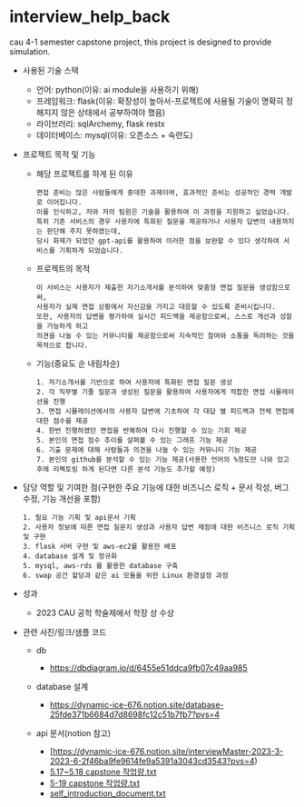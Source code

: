 # interview_help_back
cau 4-1 semester capstone project, this project is designed to provide simulation.

- 사용된 기술 스택
    - 언어: python(이유: ai module을 사용하기 위해)
    - 프레임워크: flask(이유: 확장성이 높아서-프로젝트에 사용될 기술이 명확히 정해지지 않은 상태에서 공부하여야 했음)
    - 라이브러리: sqlArchemy, flask restx
    - 데이터베이스: mysql(이유: 오픈소스 + 숙련도)
    
- 프로젝트 목적 및 기능
    - 해당 프로젝트를 하게 된 이유
        
        ```
        면접 준비는 많은 사람들에게 중대한 과제이며, 효과적인 준비는 성공적인 경력 개발로 이어집니다. 
        이를 인식하고, 저와 저의 팀원은 기술을 활용하여 이 과정을 지원하고 싶었습니다. 
        특히 기존 서비스의 경우 사용자에 특화된 질문을 제공하거나 사용자 답변의 내용까지는 판단해 주지 못하였는데, 
        당시 화제가 되었던 gpt-api를 활용하여 이러한 점을 보완할 수 있다 생각하여 서비스를 기획하게 되었습니다.
        ```
        
    - 프로젝트의 목적
        
        ```
        이 서비스는 사용자가 제출한 자기소개서를 분석하여 맞춤형 면접 질문을 생성함으로써, 
      사용자가 실제 면접 상황에서 자신감을 가지고 대응할 수 있도록 준비시킵니다. 
      또한, 사용자의 답변을 평가하여 실시간 피드백을 제공함으로써, 스스로 개선과 성찰을 가능하게 하고 
      의견을 나눌 수 있는 커뮤니티를 제공함으로써 지속적인 참여와 소통을 독려하는 것을 목적으로 합니다.
        ```
        
    - 기능(중요도 순 내림차순)
        
        ```
        1. 자기소개서를 기반으로 하여 사용자에 특화된 면접 질문 생성
        2. 각 직무별 기줄 질문과 생성된 질문을 활용하여 사용자에게 적합한 면접 시뮬레이션을 진행
        3. 면접 시뮬레이션에서의 사용자 답변에 기초하여 각 대답 별 피드백과 전체 면접에 대한 점수를 제공
        4. 한번 진행하였던 면접을 반복하여 다시 진행할 수 있는 기회 제공
        5. 본인의 면접 점수 추이를 살펴볼 수 있는 그래프 기능 제공
        6. 기출 문제에 대해 사람들과 의견을 나눌 수 있는 커뮤니티 기능 제공
        7. 본인의 github를 분석할 수 있는 기능 제공(사용한 언어의 %정도만 나와 있고 후에 리펙토링 하게 된다면 다른 분석 기능도 추가할 예정)
        ```
        
- 담당 역할 및 기여한 점(구현한 주요 기능에 대한 비즈니스 로직 + 문서 작성, 버그 수정, 기능 개선을 포함)
    
    ```
    1. 필요 기능 기획 및 api문서 기획
    2. 사용자 정보에 따른 면접 질문지 생성과 사용자 답변 채점에 대한 비즈니스 로직 기획 및 구현
    3. flask 서버 구현 및 aws-ec2를 활용한 배포
    4. database 설계 및 정규화
    5. mysql, aws-rds 를 활용한 database 구축
    6. swap 공간 할당과 같은 ai 모듈을 위한 Linux 환경설정 과정
    ```
    
- 성과
    - 2023 CAU 공학 학술제에서 학장 상 수상
    
- 관련 사진/링크/샘플 코드
    - db
      - https://dbdiagram.io/d/6455e51ddca9fb07c49aa985
        
    - database 설계
      - https://dynamic-ice-676.notion.site/database-25fde371b6684d7d8698fc12c51b7fb7?pvs=4
        
    - api 문서(notion 참고)
      - [https://dynamic-ice-676.notion.site/interviewMaster-2023-3-2023-6-2f46ba9fe9614fe9a5391a3043cd3543?pvs=4)
      - [5.17~5.18 capstone 작업량.txt](https://github.com/youngduck98/interview_help_back/blob/main/file/5-19%20capstone%20%EC%9E%91%EC%97%85%EB%9F%89.txt)
      - [5-19 capstone 작업량.txt](https://github.com/youngduck98/interview_help_back/blob/main/file/5.17~5.18%20capstone%20%EC%9E%91%EC%97%85%EB%9F%89.txt)
      - [self_introduction_document.txt](file%2Fself_introduction_document.txt)
      
